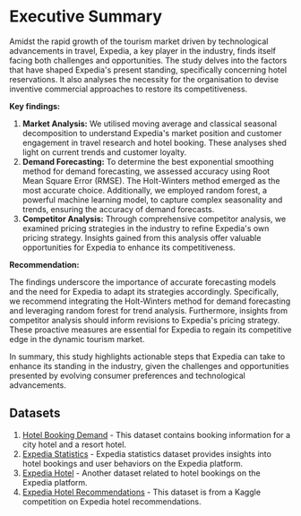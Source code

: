 # Executive Summary

Amidst the rapid growth of the tourism market driven by technological advancements in travel, Expedia, a key player in the industry, finds itself facing both challenges and opportunities. The study delves into the factors that have shaped Expedia's present standing, specifically concerning hotel reservations. It also analyses the necessity for the organisation to devise inventive commercial approaches to restore its competitiveness.

**Key findings:**

1. **Market Analysis:** We utilised moving average and classical seasonal decomposition to understand Expedia's market position and customer engagement in travel research and hotel booking. These analyses shed light on current trends and customer loyalty.
2. **Demand Forecasting:** To determine the best exponential smoothing method for demand forecasting, we assessed accuracy using Root Mean Square Error (RMSE). The Holt-Winters method emerged as the most accurate choice. Additionally, we employed random forest, a powerful machine learning model, to capture complex seasonality and trends, ensuring the accuracy of demand forecasts.
3. **Competitor Analysis:** Through comprehensive competitor analysis, we examined pricing strategies in the industry to refine Expedia's own pricing strategy. Insights gained from this analysis offer valuable opportunities for Expedia to enhance its competitiveness.

**Recommendation:**

The findings underscore the importance of accurate forecasting models and the need for Expedia to adapt its strategies accordingly. Specifically, we recommend integrating the Holt-Winters method for demand forecasting and leveraging random forest for trend analysis. Furthermore, insights from competitor analysis should inform revisions to Expedia's pricing strategy. These proactive measures are essential for Expedia to regain its competitive edge in the dynamic tourism market.

In summary, this study highlights actionable steps that Expedia can take to enhance its standing in the industry, given the challenges and opportunities presented by evolving consumer preferences and technological advancements.


## Datasets

1. [Hotel Booking Demand](https://www.kaggle.com/datasets/jessemostipak/hotel-booking-demand) - This dataset contains booking information for a city hotel and a resort hotel.
2. [Expedia Statistics](https://www.businessofapps.com/data/expedia-statistics/) - Expedia statistics dataset provides insights into hotel bookings and user behaviors on the Expedia platform.
3. [Expedia Hotel](https://www.kaggle.com/datasets/vijeetnigam26/expedia-hotel) - Another dataset related to hotel bookings on the Expedia platform.
4. [Expedia Hotel Recommendations](https://www.kaggle.com/c/expedia-hotel-recommendations/data?select=test.csv) - This dataset is from a Kaggle competition on Expedia hotel recommendations.

